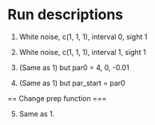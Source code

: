 # Run descriptions

1. White noise, c(1, 1, 1), interval 0, sight 1

2. White noise, c(1, 1, 1), interval 1, sight 1

3. (Same as 1) but par0 = 4, 0, -0.01

4. (Same as 1) but par_start = par0

== Change prep function ===

5. Same as 1.
